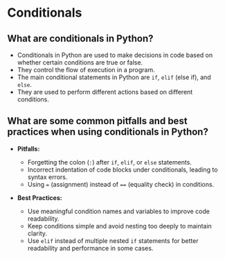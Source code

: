 # Conditionals

## What are conditionals in Python?
- Conditionals in Python are used to make decisions in code based on whether certain conditions are true or false.
- They control the flow of execution in a program.
- The main conditional statements in Python are `if`, `elif` (else if), and `else`.
- They are used to perform different actions based on different conditions.

## What are some common pitfalls and best practices when using conditionals in Python?
- **Pitfalls:**
  - Forgetting the colon (`:`) after `if`, `elif`, or `else` statements.
  - Incorrect indentation of code blocks under conditionals, leading to syntax errors.
  - Using `=` (assignment) instead of `==` (equality check) in conditions.

- **Best Practices:**
  - Use meaningful condition names and variables to improve code readability.
  - Keep conditions simple and avoid nesting too deeply to maintain clarity.
  - Use `elif` instead of multiple nested `if` statements for better readability and performance in some cases.